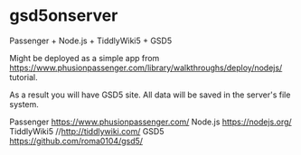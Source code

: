 # gsd5onserver
Passenger + Node.js + TiddlyWiki5 + GSD5

Might be deployed as a simple app from https://www.phusionpassenger.com/library/walkthroughs/deploy/nodejs/ tutorial.

As a result you will have GSD5 site. All data will be saved in the server's file system.

Passenger https://www.phusionpassenger.com/
Node.js https://nodejs.org/
TiddlyWiki5 //http://tiddlywiki.com/
GSD5 https://github.com/roma0104/gsd5/
